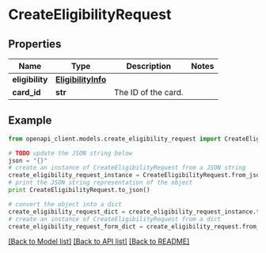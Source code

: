# CreateEligibilityRequest


## Properties
Name | Type | Description | Notes
------------ | ------------- | ------------- | -------------
**eligibility** | [**EligibilityInfo**](EligibilityInfo.md) |  | 
**card_id** | **str** | The ID of the card. | 

## Example

```python
from openapi_client.models.create_eligibility_request import CreateEligibilityRequest

# TODO update the JSON string below
json = "{}"
# create an instance of CreateEligibilityRequest from a JSON string
create_eligibility_request_instance = CreateEligibilityRequest.from_json(json)
# print the JSON string representation of the object
print CreateEligibilityRequest.to_json()

# convert the object into a dict
create_eligibility_request_dict = create_eligibility_request_instance.to_dict()
# create an instance of CreateEligibilityRequest from a dict
create_eligibility_request_form_dict = create_eligibility_request.from_dict(create_eligibility_request_dict)
```
[[Back to Model list]](../README.md#documentation-for-models) [[Back to API list]](../README.md#documentation-for-api-endpoints) [[Back to README]](../README.md)


